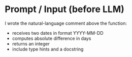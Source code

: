 # Prompt / Input (before LLM)

I wrote the natural-language comment above the function:
- receives two dates in format YYYY-MM-DD
- computes absolute difference in days
- returns an integer
- include type hints and a docstring
